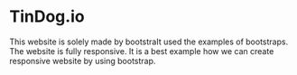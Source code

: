 # TinDog.io
This website is solely made by bootstraIt used the examples of bootstraps. The website is fully responsive. It is a best example how we can create responsive website by using bootstrap.
